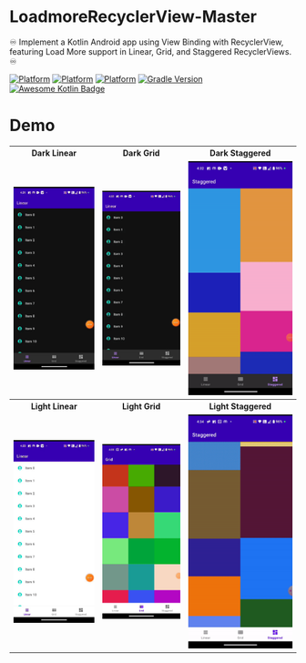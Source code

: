 # LoadmoreRecyclerView-Master

♾️ Implement a Kotlin Android app using View Binding with RecyclerView, featuring Load More support in Linear, Grid, and Staggered RecyclerViews. ♾️ 

[![Platform](https://img.shields.io/badge/platform-Android-yellow.svg)](https://www.android.com)
[![Platform](https://img.shields.io/badge/View-Binding-view)](https://www.android.com)
[![Platform](https://img.shields.io/badge/RecyclerView-Adapter-view)](https://www.android.com)
[![Gradle Version](https://img.shields.io/badge/gradle-6.7-green.svg)](https://docs.gradle.org/current/release-notes)
[![Awesome Kotlin Badge](https://kotlin.link/awesome-kotlin.svg)](https://github.com/KotlinBy/awesome-kotlin)


# Demo

<table style="width:100%">
  <tr>
    <th>Dark Linear</th>
    <th>Dark Grid</th>
    <th>Dark Staggered</th>
  </tr>
  <tr>
    <td><img src="screenshoot/dark_linear.gif"/></td>
    <td><img src="screenshoot/dark_grid.gif"/></td>
    <td><img src="screenshoot/dark_staggered.gif"/></td>
  </tr>
  <tr>
    <th>Light Linear</th>
    <th>Light Grid</th>
    <th>Light Staggered</th>
  </tr>
  <tr>
   <td><img src="screenshoot/light_linear.gif"/></td>
    <td><img src="screenshoot/light_grid.gif"/></td>
    <td><img src="screenshoot/light_staggered.gif"/></td>
  </tr>
</table>
